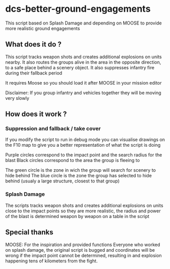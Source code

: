 # dcs-better-ground-engagements

This script based on Splash Damage and depending on MOOSE to provide more realistic ground engagements

## What does it do ?

This script tracks weapon shots and creates additional explosions on units nearby. It also routes the groups alive in the area in the opposite direction, to a safe place behind a scenery object. It also suppresses infantry fire during their fallback period

It requires Moose so you should load it after MOOSE in your mission editor

Disclaimer: If you group infantry and vehicles together they will be moving very slowly

## How does it work ?
### Suppression and fallback / take cover

If you modify the script to run in debug mode you can visualise drawings on the F10 map to give you a better representation of what the script is doing

Purple circles correspond to the impact point and the search radius for the blast Black circles correspond to the area the group is fleeing to

The green circle is the zone in wich the group will search for scenery to hide behind The blue circle is the zone the group has selected to hide behind (usualy a large structure, closest to that group)
### Splash Damage

The scripts tracks weapon shots and creates additional explosions on units close to the impact points so they are more realistic, the radius and power of the blast is determined weapon by weapon on a table in the script

## Special thanks

MOOSE: For the inspiration and provided functions Everyone who worked on splash damage, the original script is bugged and coordinates will be wrong if the impact point cannot be determined, resulting in and explosion happening tens of kilometers from the fight.